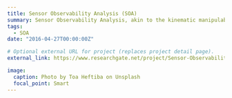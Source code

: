 ```yaml
---
title: Sensor Observability Analysis (SOA)
summary: Sensor Observability Analysis, akin to the kinematic manipulability index, aims to quantify the quality of sensor observations of task-space quantities based on the robot configuration for optimization purposes.
tags:
  - SOA
date: "2016-04-27T00:00:00Z"

# Optional external URL for project (replaces project detail page).
external_link: https://www.researchgate.net/project/Sensor-Observability-Index

image:
  caption: Photo by Toa Heftiba on Unsplash
  focal_point: Smart
---
```

